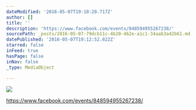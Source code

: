```yaml
---
dateModified: '2016-05-07T19:10:20.717Z'
author: []
title: ''
description: 'https://www.facebook.com/events/848594955267238/'
sourcePath: _posts/2016-05-07-79dcb11c-4b20-462e-a1c1-34aab3a42b61.md
datePublished: '2016-05-07T19:12:52.822Z'
starred: false
inFeed: true
hasPage: false
inNav: false
_type: MediaObject

---
```

![](https://the-grid-user-content.s3-us-west-2.amazonaws.com/f6d27e68-8049-46df-a7a2-2dabe3198c48.jpg)

https://www.facebook.com/events/848594955267238/